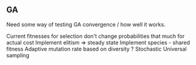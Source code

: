 ## GA
Need some way of testing GA convergence / how well it works.

Current fitnesses for selection don't change probabilities that much for actual cost
Implement elitism => steady state
Implement species - shared fitness
Adaptive mutation rate based on diversity ?
Stochastic Universal sampling
